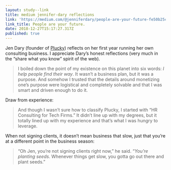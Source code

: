 ```yaml
---
layout: study--link
title: medium jennifer-dary reflections
link: 'https://medium.com/@jenniferdary/people-are-your-future-fe50b25c5cb9'
link_title: People are your future.
date: 2018-12-27T15:17:27.317Z
published: true
---
```

Jen Dary (founder of [Plucky](https://www.beplucky.com/)) reflects on her first year running her own consulting business. I appreciate Dary’s honest reflections (very much in the “share what you know” spirit of the web).

> I boiled down the point of my existence on this planet into six words: _I help people find their way_. It wasn’t a business plan, but it was a purpose. And somehow I trusted that the details around monetizing one’s purpose were logistical and completely solvable and that I was smart and driven enough to do it. 

Draw from experience:

> And though I wasn’t sure how to classify Plucky, I started with “HR Consulting for Tech Firms.” It didn’t line up with my degrees, but it totally lined up with my experience and that’s what I was hungry to leverage.

When not signing clients, it doesn’t mean business that slow, just that you’re at a different point in the business season:

> “Oh Jen, you’re not signing clients right now,” he said. “_You’re planting seeds._ Whenever things get slow, you gotta go out there and plant seeds.”
